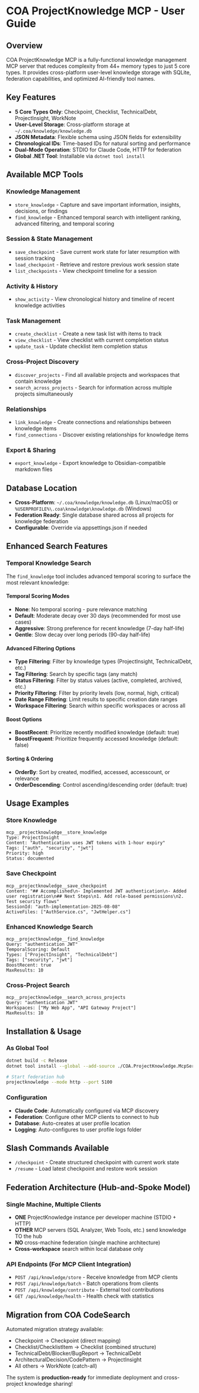 # COA ProjectKnowledge MCP - User Guide

## Overview
COA ProjectKnowledge MCP is a fully-functional knowledge management MCP server that reduces complexity from 44+ memory types to just 5 core types. It provides cross-platform user-level knowledge storage with SQLite, federation capabilities, and optimized AI-friendly tool names.

## Key Features
- **5 Core Types Only**: Checkpoint, Checklist, TechnicalDebt, ProjectInsight, WorkNote
- **User-Level Storage**: Cross-platform storage at `~/.coa/knowledge/knowledge.db`
- **JSON Metadata**: Flexible schema using JSON fields for extensibility
- **Chronological IDs**: Time-based IDs for natural sorting and performance
- **Dual-Mode Operation**: STDIO for Claude Code, HTTP for federation
- **Global .NET Tool**: Installable via `dotnet tool install`

## Available MCP Tools

### Knowledge Management
- `store_knowledge` - Capture and save important information, insights, decisions, or findings
- `find_knowledge` - Enhanced temporal search with intelligent ranking, advanced filtering, and temporal scoring

### Session & State Management  
- `save_checkpoint` - Save current work state for later resumption with session tracking
- `load_checkpoint` - Retrieve and restore previous work session state
- `list_checkpoints` - View checkpoint timeline for a session

### Activity & History
- `show_activity` - View chronological history and timeline of recent knowledge activities

### Task Management
- `create_checklist` - Create a new task list with items to track
- `view_checklist` - View checklist with current completion status  
- `update_task` - Update checklist item completion status

### Cross-Project Discovery
- `discover_projects` - Find all available projects and workspaces that contain knowledge
- `search_across_projects` - Search for information across multiple projects simultaneously

### Relationships
- `link_knowledge` - Create connections and relationships between knowledge items
- `find_connections` - Discover existing relationships for knowledge items

### Export & Sharing
- `export_knowledge` - Export knowledge to Obsidian-compatible markdown files

## Database Location
- **Cross-Platform**: `~/.coa/knowledge/knowledge.db` (Linux/macOS) or `%USERPROFILE%\.coa\knowledge\knowledge.db` (Windows)
- **Federation Ready**: Single database shared across all projects for knowledge federation
- **Configurable**: Override via appsettings.json if needed

## Enhanced Search Features

### Temporal Knowledge Search
The `find_knowledge` tool includes advanced temporal scoring to surface the most relevant knowledge:

#### Temporal Scoring Modes
- **None**: No temporal scoring - pure relevance matching
- **Default**: Moderate decay over 30 days (recommended for most use cases)
- **Aggressive**: Strong preference for recent knowledge (7-day half-life)
- **Gentle**: Slow decay over long periods (90-day half-life)

#### Advanced Filtering Options
- **Type Filtering**: Filter by knowledge types (ProjectInsight, TechnicalDebt, etc.)
- **Tag Filtering**: Search by specific tags (any match)
- **Status Filtering**: Filter by status values (active, completed, archived, etc.)
- **Priority Filtering**: Filter by priority levels (low, normal, high, critical)
- **Date Range Filtering**: Limit results to specific creation date ranges
- **Workspace Filtering**: Search within specific workspaces or across all

#### Boost Options
- **BoostRecent**: Prioritize recently modified knowledge (default: true)
- **BoostFrequent**: Prioritize frequently accessed knowledge (default: false)

#### Sorting & Ordering
- **OrderBy**: Sort by created, modified, accessed, accesscount, or relevance
- **OrderDescending**: Control ascending/descending order (default: true)

## Usage Examples

### Store Knowledge
```
mcp__projectknowledge__store_knowledge
Type: ProjectInsight
Content: "Authentication uses JWT tokens with 1-hour expiry"
Tags: ["auth", "security", "jwt"]
Priority: high
Status: documented
```

### Save Checkpoint  
```
mcp__projectknowledge__save_checkpoint
Content: "## Accomplished\n- Implemented JWT authentication\n- Added user registration\n## Next Steps\n1. Add role-based permissions\n2. Test security flows"
SessionId: "auth-implementation-2025-08-08"
ActiveFiles: ["AuthService.cs", "JwtHelper.cs"]
```

### Enhanced Knowledge Search
```
mcp__projectknowledge__find_knowledge
Query: "authentication JWT"
TemporalScoring: Default
Types: ["ProjectInsight", "TechnicalDebt"]
Tags: ["security", "jwt"]
BoostRecent: true
MaxResults: 10
```

### Cross-Project Search
```
mcp__projectknowledge__search_across_projects  
Query: "authentication JWT"
Workspaces: ["My Web App", "API Gateway Project"]
MaxResults: 10
```

## Installation & Usage

### As Global Tool
```bash
dotnet build -c Release
dotnet tool install --global --add-source ./COA.ProjectKnowledge.McpServer/bin/Release projectknowledge

# Start federation hub
projectknowledge --mode http --port 5100
```

### Configuration
- **Claude Code**: Automatically configured via MCP discovery
- **Federation**: Configure other MCP clients to connect to hub
- **Database**: Auto-creates at user profile location
- **Logging**: Auto-configures to user profile logs folder

## Slash Commands Available
- `/checkpoint` - Create structured checkpoint with current work state
- `/resume` - Load latest checkpoint and restore work session

## Federation Architecture (Hub-and-Spoke Model)

### Single Machine, Multiple Clients
- **ONE** ProjectKnowledge instance per developer machine (STDIO + HTTP)
- **OTHER** MCP servers (SQL Analyzer, Web Tools, etc.) send knowledge TO the hub
- **NO** cross-machine federation (single machine architecture)
- **Cross-workspace** search within local database only

### API Endpoints (For MCP Client Integration)
- `POST /api/knowledge/store` - Receive knowledge from MCP clients
- `POST /api/knowledge/batch` - Batch operations from clients
- `POST /api/knowledge/contribute` - External tool contributions
- `GET /api/knowledge/health` - Health check with statistics

## Migration from COA CodeSearch
Automated migration strategy available:
- Checkpoint → Checkpoint (direct mapping)
- Checklist/ChecklistItem → Checklist (combined structure)
- TechnicalDebt/Blocker/BugReport → TechnicalDebt
- ArchitecturalDecision/CodePattern → ProjectInsight
- All others → WorkNote (catch-all)

The system is **production-ready** for immediate deployment and cross-project knowledge sharing!
